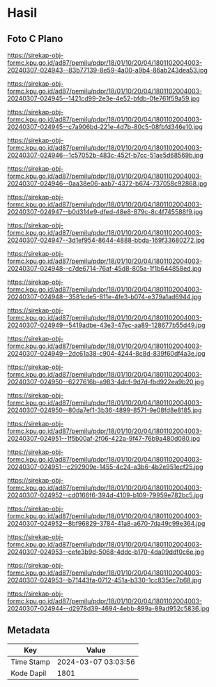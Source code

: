 # Hasil

## Foto C Plano

https://sirekap-obj-formc.kpu.go.id/ad87/pemilu/pdpr/18/01/10/20/04/1801102004003-20240307-024943--83b77139-8e59-4a00-a9b4-86ab243dea53.jpg

https://sirekap-obj-formc.kpu.go.id/ad87/pemilu/pdpr/18/01/10/20/04/1801102004003-20240307-024945--1421cd99-2e3e-4e52-bfdb-0fe761f59a59.jpg

https://sirekap-obj-formc.kpu.go.id/ad87/pemilu/pdpr/18/01/10/20/04/1801102004003-20240307-024945--c7a906bd-221e-4d7b-80c5-08fbfd346e10.jpg

https://sirekap-obj-formc.kpu.go.id/ad87/pemilu/pdpr/18/01/10/20/04/1801102004003-20240307-024946--1c57052b-483c-452f-b7cc-51ae5d68569b.jpg

https://sirekap-obj-formc.kpu.go.id/ad87/pemilu/pdpr/18/01/10/20/04/1801102004003-20240307-024946--0aa38e06-aab7-4372-b674-737058c92868.jpg

https://sirekap-obj-formc.kpu.go.id/ad87/pemilu/pdpr/18/01/10/20/04/1801102004003-20240307-024947--b0d314e9-dfed-48e8-879c-8c4f745588f9.jpg

https://sirekap-obj-formc.kpu.go.id/ad87/pemilu/pdpr/18/01/10/20/04/1801102004003-20240307-024947--3d1ef954-8644-4888-bbda-169f33680272.jpg

https://sirekap-obj-formc.kpu.go.id/ad87/pemilu/pdpr/18/01/10/20/04/1801102004003-20240307-024948--c7de6714-76af-45d8-805a-1f1b644858ed.jpg

https://sirekap-obj-formc.kpu.go.id/ad87/pemilu/pdpr/18/01/10/20/04/1801102004003-20240307-024948--3581cde5-811e-4fe3-b074-e379a1ad6944.jpg

https://sirekap-obj-formc.kpu.go.id/ad87/pemilu/pdpr/18/01/10/20/04/1801102004003-20240307-024949--5419adbe-43e3-47ec-aa89-128677b55d49.jpg

https://sirekap-obj-formc.kpu.go.id/ad87/pemilu/pdpr/18/01/10/20/04/1801102004003-20240307-024949--2dc61a38-c904-4244-8c8d-839f60df4a3e.jpg

https://sirekap-obj-formc.kpu.go.id/ad87/pemilu/pdpr/18/01/10/20/04/1801102004003-20240307-024950--6227616b-a983-4dcf-9d7d-fbd922ea9b20.jpg

https://sirekap-obj-formc.kpu.go.id/ad87/pemilu/pdpr/18/01/10/20/04/1801102004003-20240307-024950--80da7ef1-3b36-4899-8571-9e08fd8e8185.jpg

https://sirekap-obj-formc.kpu.go.id/ad87/pemilu/pdpr/18/01/10/20/04/1801102004003-20240307-024951--1f5b00af-2f06-422a-9f47-76b9a480d080.jpg

https://sirekap-obj-formc.kpu.go.id/ad87/pemilu/pdpr/18/01/10/20/04/1801102004003-20240307-024951--c292909e-1455-4c24-a3b6-4b2e951ecf25.jpg

https://sirekap-obj-formc.kpu.go.id/ad87/pemilu/pdpr/18/01/10/20/04/1801102004003-20240307-024952--cd0166f6-394d-4109-b109-79959e782bc5.jpg

https://sirekap-obj-formc.kpu.go.id/ad87/pemilu/pdpr/18/01/10/20/04/1801102004003-20240307-024952--8bf96829-3784-41a8-a670-7da49c99e364.jpg

https://sirekap-obj-formc.kpu.go.id/ad87/pemilu/pdpr/18/01/10/20/04/1801102004003-20240307-024953--cefe3b9d-5068-4ddc-b170-4da09ddf0c6e.jpg

https://sirekap-obj-formc.kpu.go.id/ad87/pemilu/pdpr/18/01/10/20/04/1801102004003-20240307-024953--b71443fa-0712-451a-b330-1cc835ec7b68.jpg

https://sirekap-obj-formc.kpu.go.id/ad87/pemilu/pdpr/18/01/10/20/04/1801102004003-20240307-024944--d2978d39-4694-4ebb-899a-89ad952c5836.jpg


## Metadata

| Key        | Value               |
| ---------- | ------------------- |
| Time Stamp | 2024-03-07 03:03:56 |
| Kode Dapil | 1801                |



